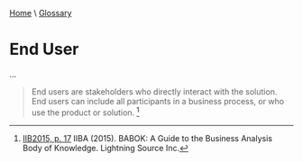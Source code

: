 [Home](../../index.html) \ [Glossary](glossary.html)

# End User

...  

> End users are stakeholders who directly interact with the solution. End users can include all participants in a business process, or who use the product or solution. [^1]  

[^1]: [IIB2015, p. 17](../references/books/Babok-A-Guide-to-the-Business-Analysis-Body-of-Knowledge.html) IIBA (2015). BABOK: A Guide to the Business Analysis Body of Knowledge. Lightning Source Inc.
